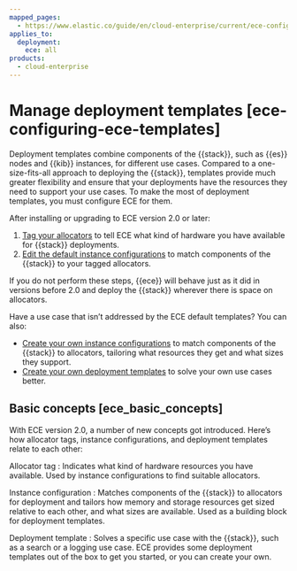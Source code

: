 ```yaml
---
mapped_pages:
  - https://www.elastic.co/guide/en/cloud-enterprise/current/ece-configuring-ece-templates.html
applies_to:
  deployment:
    ece: all
products:
  - cloud-enterprise
---
```


# Manage deployment templates [ece-configuring-ece-templates]

Deployment templates combine components of the {{stack}}, such as {{es}} nodes and {{kib}} instances, for different use cases. Compared to a one-size-fits-all approach to deploying the {{stack}}, templates provide much greater flexibility and ensure that your deployments have the resources they need to support your use cases. To make the most of deployment templates, you must configure ECE for them.

After installing or upgrading to ECE version 2.0 or later:

1. [Tag your allocators](ece-configuring-ece-tag-allocators.md) to tell ECE what kind of hardware you have available for {{stack}} deployments.
2. [Edit the default instance configurations](ece-configuring-ece-instance-configurations-edit.md) to match components of the {{stack}} to your tagged allocators.

If you do not perform these steps, {{ece}} will behave just as it did in versions before 2.0 and deploy the {{stack}} wherever there is space on allocators.

Have a use case that isn’t addressed by the ECE default templates? You can also:

* [Create your own instance configurations](ece-configuring-ece-instance-configurations-create.md) to match components of the {{stack}} to allocators, tailoring what resources they get and what sizes they support.
* [Create your own deployment templates](ece-configuring-ece-create-templates.md) to solve your own use cases better.


## Basic concepts [ece_basic_concepts] 

With ECE version 2.0, a number of new concepts got introduced. Here’s how allocator tags, instance configurations, and deployment templates relate to each other:

Allocator tag
:   Indicates what kind of hardware resources you have available. Used by instance configurations to find suitable allocators.

Instance configuration
:   Matches components of the {{stack}} to allocators for deployment and tailors how memory and storage resources get sized relative to each other, and what sizes are available. Used as a building block for deployment templates.

Deployment template
:   Solves a specific use case with the {{stack}}, such as a search or a logging use case. ECE provides some deployment templates out of the box to get you started, or you can create your own.











